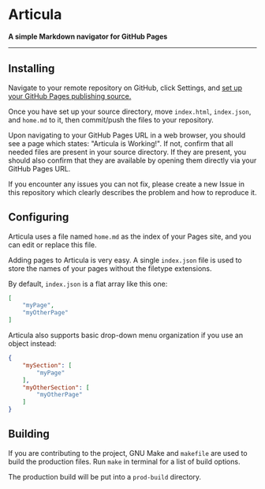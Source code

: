 # Articula

**A simple Markdown navigator for GitHub Pages**

---

## Installing

Navigate to your remote repository on GitHub, click Settings, and [set up your GitHub Pages publishing source.](https://help.github.com/articles/configuring-a-publishing-source-for-github-pages/)

Once you have set up your source directory, move `index.html`, `index.json`, and `home.md` to it, then commit/push the files to your repository.

Upon navigating to your GitHub Pages URL in a web browser, you should see a page which states: "Articula is Working!". If not, confirm that all needed files are present in your source directory. If they are present, you should also confirm that they are available by opening them directly via your GitHub Pages URL.

If you encounter any issues you can not fix, please create a new Issue in this repository which clearly describes the problem and how to reproduce it.

## Configuring

Articula uses a file named `home.md` as the index of your Pages site, and you can edit or replace this file.

Adding pages to Articula is very easy. A single `index.json` file is used to store the names of your pages without the filetype extensions.

By default, `index.json` is a flat array like this one:
```JSON
[
	"myPage",
	"myOtherPage"
]
```

Articula also supports basic drop-down menu organization if you use an object instead:
```JSON
{
	"mySection": [
		"myPage"
	],
	"myOtherSection": [
		"myOtherPage"
	]
}
```

## Building

If you are contributing to the project, GNU Make and `makefile` are used to build the production files. Run `make` in terminal for a list of build options.

The production build will be put into a `prod-build` directory.